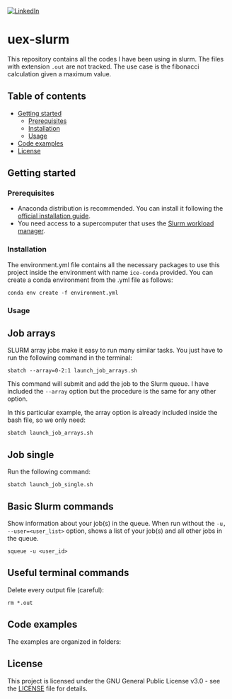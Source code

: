 <!-- PROJECT SHIELDS -->
<!--
*** I'm using markdown "reference style" links for readability.
*** Reference links are enclosed in brackets [ ] instead of parentheses ( ).
*** See the bottom of this document for the declaration of the reference variables
*** for contributors-url, forks-url, etc. This is an optional, concise syntax you may use.
*** https://www.markdownguide.org/basic-syntax/#reference-style-links
-->
[![LinkedIn][linkedin-shield]][linkedin-url]

# uex-slurm
This repository contains all the codes I have been using in slurm. The files with extension `.out` are not tracked. The use case is the fibonacci calculation given a maximum value.

## Table of contents
* [Getting started](#getting-started)
  * [Prerequisites](#prerequisites)
  * [Installation](#installation)
  * [Usage](#usage)
* [Code examples](#code-examples)
* [License](#license)

## Getting started

### Prerequisites
* Anaconda distribution is recommended. You can install it following the [official installation guide][anaconda].
* You need access to a supercomputer that uses the [Slurm workload manager][slurm].

### Installation
The environment.yml file contains all the necessary packages to use this project inside the environment with name `ice-conda` provided. You can create a conda environment from the .yml file as follows:
```
conda env create -f environment.yml
```

### Usage

## Job arrays
SLURM array jobs make it easy to run many similar tasks. You just have to run the following command in the terminal:
```
sbatch --array=0-2:1 launch_job_arrays.sh
```
This command will submit and add the job to the Slurm queue. I have included the `--array` option but the procedure is the same for any other option.

In this particular example, the array option is already included inside the bash file, so we only need:
```
sbatch launch_job_arrays.sh
```

## Job single
Run the following command:
```
sbatch launch_job_single.sh
```

## Basic Slurm commands
Show information about your job(s) in the queue. When run without the `-u, --user=<user_list>` option, shows a list of your job(s) and all other jobs in the queue.
```
squeue -u <user_id>
```

## Useful terminal commands
Delete every output file (careful):
```
rm *.out
```

## Code examples
The examples are organized in folders:

## License
This project is licensed under the GNU General Public License v3.0 - see the [LICENSE](LICENSE) file for details.

<!-- MARKDOWN LINKS & IMAGES -->
<!-- https://www.markdownguide.org/basic-syntax/#reference-style-links -->
[linkedin-shield]: https://img.shields.io/badge/LinkedIn-0077B5?style=for-the-badge&logo=linkedin&logoColor=white
[linkedin-url]: https://linkedin.com/in/sfandres
[slurm]: https://slurm.schedmd.com/documentation.html
[anaconda]: https://docs.anaconda.com/anaconda/install/linux/

